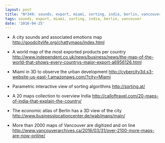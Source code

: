 ```yaml
---
layout: post
title: "Nº349: sounds, export, miami, sorting, india, berlin, vancouver"
tags: sounds, export, miami, sorting, india, berlin, vancouver
date: '2016-04-25'
---
```


* A city sounds and associated emotions map
  http://goodcitylife.org/chattymaps/index.html

* A world map of the most exported products per country
  http://www.independent.co.uk/news/business/news/the-map-of-the-world-that-shows-every-countrys-major-export-a6956126.html

* Miami in 3D to observe the urban development
  http://cybercity3d.s3-website-us-east-1.amazonaws.com/?city=Miami

* Parametric interactive view of sorting algorithms
  http://sorting.at/

* A 20 maps collection to overview India
  http://calloftravel.com/20-maps-of-india-that-explain-the-country/

* The economic atlas of Berlin has a 3D view of the city
  http://www.businesslocationcenter.de/wab/maps/main/

* More than 2000 maps of Vancouver are digitized and on line
  http://www.vancouverarchives.ca/2016/03/31/over-2100-more-maps-are-now-online/

